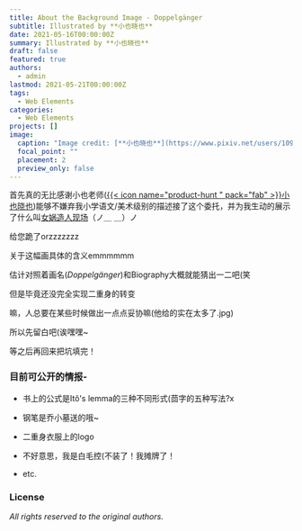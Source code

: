 ```yaml
---
title: About the Background Image - Doppelgänger
subtitle: Illustrated by **小也晓也**
date: 2021-05-16T00:00:00Z
summary: Illustrated by **小也晓也**
draft: false
featured: true
authors:
  - admin
lastmod: 2021-05-21T00:00:00Z
tags:
  - Web Elements
categories:
  - Web Elements
projects: []
image:
  caption: "Image credit: [**小也晓也**](https://www.pixiv.net/users/10919493)"
  focal_point: ""
  placement: 2
  preview_only: false
---
```


首先真的无比感谢小也老师([{{< icon name="product-hunt
" pack="fab" >}}小也晓也](https://www.pixiv.net/users/10919493))能够不嫌弃我小学语文/美术级别的描述接了这个委托，并为我生动的展示了什么叫[女娲造人现场](https://www.bilibili.com/video/BV1D64y1C7Lv)（ノ＿ ＿）ノ

给您跪了orzzzzzzz

关于这幅画具体的含义emmmmmm

估计对照着画名(_Doppelgänger_)和Biography大概就能猜出一二吧(笑

但是毕竟还没完全实现二重身的转变

嘛，人总要在某些时候做出一点点妥协嘛(他给的实在太多了.jpg)

所以先留白吧(诶嘿嘿~

等之后再回来把坑填完！

### 目前可公开的情报-

* 书上的公式是Itô's lemma的三种不同形式(茴字的五种写法?x

* 钢笔是乔小墓送的哦~

* 二重身衣服上的logo

* 不好意思，我是白毛控(不装了！我摊牌了！

* etc.



### License

_All rights reserved to the original authors._

